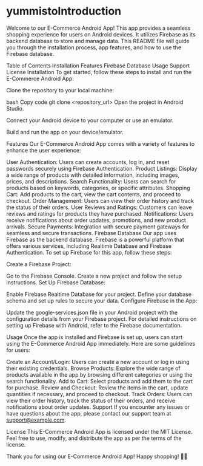# yummistoIntroduction
Welcome to our E-Commerce Android App! This app provides a seamless shopping experience for users on Android devices. It utilizes Firebase as its backend database to store and manage data. This README file will guide you through the installation process, app features, and how to use the Firebase database.

Table of Contents
Installation
Features
Firebase Database
Usage
Support
License
Installation
To get started, follow these steps to install and run the E-Commerce Android App:

Clone the repository to your local machine:

bash
Copy code
git clone <repository_url>
Open the project in Android Studio.

Connect your Android device to your computer or use an emulator.

Build and run the app on your device/emulator.

Features
Our E-Commerce Android App comes with a variety of features to enhance the user experience:

User Authentication: Users can create accounts, log in, and reset passwords securely using Firebase Authentication.
Product Listings: Display a wide range of products with detailed information, including images, prices, and descriptions.
Search Functionality: Users can search for products based on keywords, categories, or specific attributes.
Shopping Cart: Add products to the cart, view the cart contents, and proceed to checkout.
Order Management: Users can view their order history and track the status of their orders.
User Reviews and Ratings: Customers can leave reviews and ratings for products they have purchased.
Notifications: Users receive notifications about order updates, promotions, and new product arrivals.
Secure Payments: Integration with secure payment gateways for seamless and secure transactions.
Firebase Database
Our app uses Firebase as the backend database. Firebase is a powerful platform that offers various services, including Realtime Database and Firebase Authentication. To set up Firebase for this app, follow these steps:

Create a Firebase Project:

Go to the Firebase Console.
Create a new project and follow the setup instructions.
Set Up Firebase Database:

Enable Firebase Realtime Database for your project.
Define your database schema and set up rules to secure your data.
Configure Firebase in the App:

Update the google-services.json file in your Android project with the configuration details from your Firebase project.
For detailed instructions on setting up Firebase with Android, refer to the Firebase documentation.

Usage
Once the app is installed and Firebase is set up, users can start using the E-Commerce Android App immediately. Here are some guidelines for users:

Create an Account/Login:
Users can create a new account or log in using their existing credentials.
Browse Products:
Explore the wide range of products available in the app by browsing different categories or using the search functionality.
Add to Cart:
Select products and add them to the cart for purchase.
Review and Checkout:
Review the items in the cart, update quantities if necessary, and proceed to checkout.
Track Orders:
Users can view their order history, track the status of their orders, and receive notifications about order updates.
Support
If you encounter any issues or have questions about the app, please contact our support team at support@example.com.

License
This E-Commerce Android App is licensed under the MIT License. Feel free to use, modify, and distribute the app as per the terms of the license.

Thank you for using our E-Commerce Android App! Happy shopping! 🛒✨
